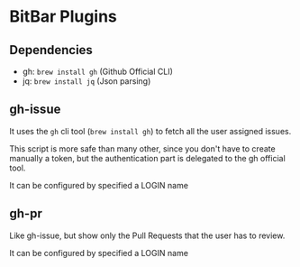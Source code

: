 # BitBar Plugins

## Dependencies

- gh: `brew install gh` (Github Official CLI)
- jq: `brew install jq` (Json parsing)


## gh-issue

It uses the `gh` cli tool (`brew install gh`) to fetch all the user assigned issues.

This script is more safe than many other, since you don't have to create manually a token, but the authentication part is delegated to the gh official tool.

It can be configured by specified a LOGIN name

## gh-pr

Like gh-issue, but show only the Pull Requests that the user has to review.

It can be configured by specified a LOGIN name

